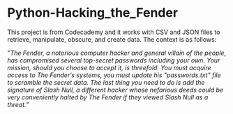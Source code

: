 # Python-Hacking_the_Fender
This project is from Codecademy and it works with CSV and JSON files to retrieve, manipulate, obscure, and create data. The context is as follows:

"_The Fender, a notorious computer hacker and general villain of the people, has compromised several top-secret passwords including your own. Your mission, should you choose to accept it, is threefold. You must acquire access to The Fender‘s systems, you must update his "passwords.txt" file to scramble the secret data. The last thing you need to do is add the signature of Slash Null, a different hacker whose nefarious deeds could be very conveniently halted by The Fender if they viewed Slash Null as a threat._"

